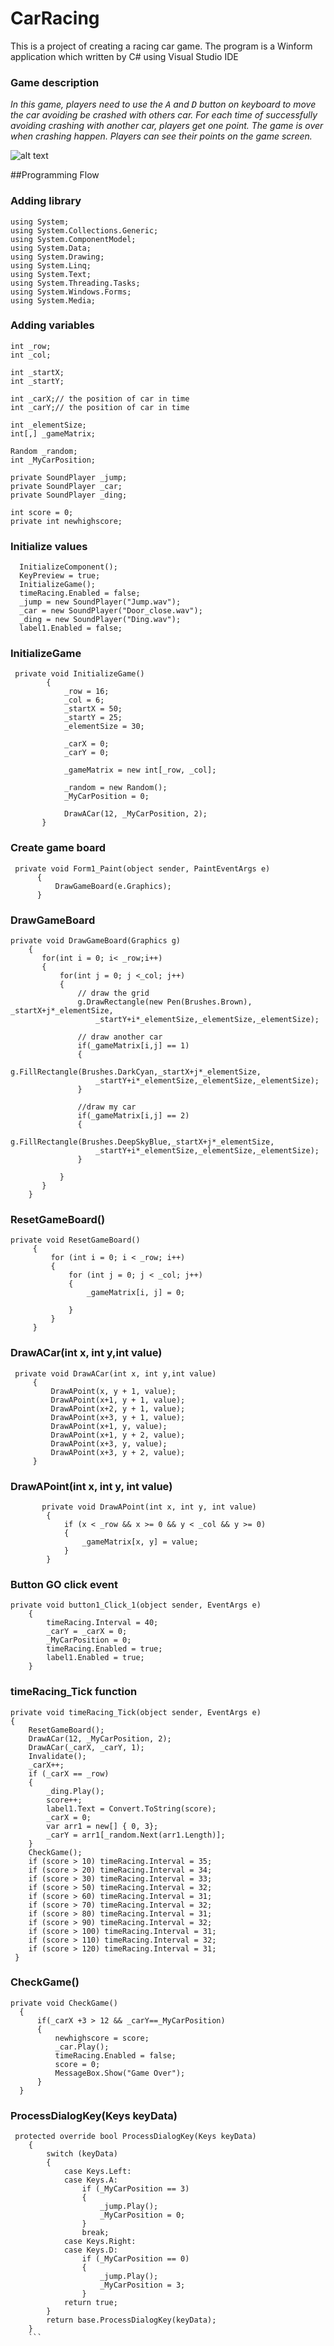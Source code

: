 # CarRacing
This is a project of creating a racing car game. The program is a Winform application which written by C# using Visual Studio IDE

### Game description
_In this game, players need to use the <kbd>A</kbd> and  <kbd>D</kbd> button on keyboard to move the car avoiding be crashed with others car. For each time of successfully avoiding crashing with another car, players get one point. The game is over when crashing happen. Players can see their points on the game screen._ 

![alt text](https://cloud.githubusercontent.com/assets/11772613/22362808/0e5eda94-e498-11e6-936f-26c61af8ca6b.png "Car Racing Screenshot")

##Programming Flow

### Adding library
```
using System;
using System.Collections.Generic;
using System.ComponentModel;
using System.Data;
using System.Drawing;
using System.Linq;
using System.Text;
using System.Threading.Tasks;
using System.Windows.Forms;
using System.Media;
```
### Adding variables
```
int _row;
int _col;

int _startX;
int _startY;

int _carX;// the position of car in time
int _carY;// the position of car in time

int _elementSize;
int[,] _gameMatrix;

Random _random;
int _MyCarPosition;

private SoundPlayer _jump;
private SoundPlayer _car;
private SoundPlayer _ding;

int score = 0;
private int newhighscore;
```
### Initialize values
```
  InitializeComponent();
  KeyPreview = true;
  InitializeGame();
  timeRacing.Enabled = false;
  _jump = new SoundPlayer("Jump.wav");
  _car = new SoundPlayer("Door_close.wav");
  _ding = new SoundPlayer("Ding.wav");
  label1.Enabled = false;
```
### InitializeGame
```
 private void InitializeGame()
        {
            _row = 16;
            _col = 6;
            _startX = 50;
            _startY = 25;
            _elementSize = 30;

            _carX = 0;
            _carY = 0;

            _gameMatrix = new int[_row, _col];

            _random = new Random();
            _MyCarPosition = 0;

            DrawACar(12, _MyCarPosition, 2);
       }
  ```
### Create game board
```
 private void Form1_Paint(object sender, PaintEventArgs e)
      {
          DrawGameBoard(e.Graphics);
      }
```
### DrawGameBoard
```
private void DrawGameBoard(Graphics g)
    {
       for(int i = 0; i< _row;i++)
       {
           for(int j = 0; j <_col; j++)
           {
               // draw the grid
               g.DrawRectangle(new Pen(Brushes.Brown), _startX+j*_elementSize,
                   _startY+i*_elementSize,_elementSize,_elementSize);

               // draw another car
               if(_gameMatrix[i,j] == 1)
               {
                   g.FillRectangle(Brushes.DarkCyan,_startX+j*_elementSize,
                   _startY+i*_elementSize,_elementSize,_elementSize);
               }

               //draw my car
               if(_gameMatrix[i,j] == 2)
               {
                   g.FillRectangle(Brushes.DeepSkyBlue,_startX+j*_elementSize,
                   _startY+i*_elementSize,_elementSize,_elementSize);
               }

           }
       }
    }
```
   
### ResetGameBoard()
   ```
   private void ResetGameBoard()
        {
            for (int i = 0; i < _row; i++)
            {
                for (int j = 0; j < _col; j++)
                {
                    _gameMatrix[i, j] = 0;

                }
            }
        }
   ```
   
### DrawACar(int x, int y,int value)
   ```
    private void DrawACar(int x, int y,int value)
        {
            DrawAPoint(x, y + 1, value);
            DrawAPoint(x+1, y + 1, value);
            DrawAPoint(x+2, y + 1, value);
            DrawAPoint(x+3, y + 1, value);
            DrawAPoint(x+1, y, value);
            DrawAPoint(x+1, y + 2, value);
            DrawAPoint(x+3, y, value);
            DrawAPoint(x+3, y + 2, value);
        }
   ```
   
### DrawAPoint(int x, int y, int value)
~~~~
       private void DrawAPoint(int x, int y, int value)
        {
            if (x < _row && x >= 0 && y < _col && y >= 0)
            {
                _gameMatrix[x, y] = value;
            }
        }
~~~~    
 
### Button GO click event
```
private void button1_Click_1(object sender, EventArgs e)
    {
        timeRacing.Interval = 40;
        _carY = _carX = 0;
        _MyCarPosition = 0;
        timeRacing.Enabled = true;
        label1.Enabled = true;
    }
```
    
### timeRacing_Tick function
```
private void timeRacing_Tick(object sender, EventArgs e)
{
    ResetGameBoard();
    DrawACar(12, _MyCarPosition, 2);
    DrawACar(_carX, _carY, 1);
    Invalidate();
    _carX++;
    if (_carX == _row)
    {
        _ding.Play();
        score++;
        label1.Text = Convert.ToString(score);
        _carX = 0;
        var arr1 = new[] { 0, 3};
        _carY = arr1[_random.Next(arr1.Length)];
    }
    CheckGame();
    if (score > 10) timeRacing.Interval = 35;
    if (score > 20) timeRacing.Interval = 34;
    if (score > 30) timeRacing.Interval = 33;
    if (score > 50) timeRacing.Interval = 32;
    if (score > 60) timeRacing.Interval = 31;
    if (score > 70) timeRacing.Interval = 32;
    if (score > 80) timeRacing.Interval = 31;
    if (score > 90) timeRacing.Interval = 32;
    if (score > 100) timeRacing.Interval = 31;
    if (score > 110) timeRacing.Interval = 32;
    if (score > 120) timeRacing.Interval = 31;
 }
```
     
### CheckGame()
```
private void CheckGame()
  {
      if(_carX +3 > 12 && _carY==_MyCarPosition)
      {
          newhighscore = score;
          _car.Play();
          timeRacing.Enabled = false;
          score = 0;
          MessageBox.Show("Game Over");
      }
  }
```
   
### ProcessDialogKey(Keys keyData)
  ```
   protected override bool ProcessDialogKey(Keys keyData)
      {
          switch (keyData)
          {
              case Keys.Left:
              case Keys.A: 
                  if (_MyCarPosition == 3)
                  {
                      _jump.Play();
                      _MyCarPosition = 0;
                  }
                  break;
              case Keys.Right:
              case Keys.D:
                  if (_MyCarPosition == 0)
                  {
                      _jump.Play();
                      _MyCarPosition = 3;
                  }
              return true;
          }
          return base.ProcessDialogKey(keyData);
      }
      ```
        
